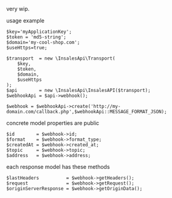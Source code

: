 very wip.

usage example
    
    $key='myApplicationKey';
    $token = 'md5-string';
    $domain='my-cool-shop.com';
    $useHttps=true;
    
    $transport  = new \InsalesApi\Transport(
        $key,
        $token,
        $domain,
        $useHttps
    );
    $api        = new \InsalesApi\InsalesAPI($transport);
    $webhookApi = $api->webhook();
    
    $webhook = $webhookApi->create('http://my-domain.com/callback.php',$webhookApi::MESSAGE_FORMAT_JSON);
    
concrete model properties are public 

    $id        = $webhook->id;
    $format    = $webhook->format_type;
    $createdAt = $webhook->created_at;
    $topic     = $webhook->topic;
    $address   = $webhook->address;

each response model has these methods

    $lastHeaders          = $webhook->getHeaders();
    $request              = $webhook->getRequest();
    $originServerResponse = $webhook->getOriginData();

